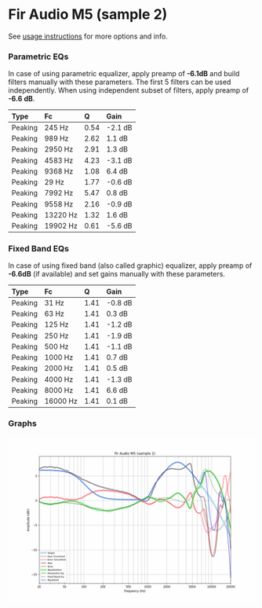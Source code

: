 # Fir Audio M5 (sample 2)
See [usage instructions](https://github.com/jaakkopasanen/AutoEq#usage) for more options and info.

### Parametric EQs
In case of using parametric equalizer, apply preamp of **-6.1dB** and build filters manually
with these parameters. The first 5 filters can be used independently.
When using independent subset of filters, apply preamp of **-6.6 dB**.

| Type    | Fc       |    Q | Gain    |
|:--------|:---------|:-----|:--------|
| Peaking | 245 Hz   | 0.54 | -2.1 dB |
| Peaking | 989 Hz   | 2.62 | 1.1 dB  |
| Peaking | 2950 Hz  | 2.91 | 1.3 dB  |
| Peaking | 4583 Hz  | 4.23 | -3.1 dB |
| Peaking | 9368 Hz  | 1.08 | 6.4 dB  |
| Peaking | 29 Hz    | 1.77 | -0.6 dB |
| Peaking | 7992 Hz  | 5.47 | 0.8 dB  |
| Peaking | 9558 Hz  | 2.16 | -0.9 dB |
| Peaking | 13220 Hz | 1.32 | 1.6 dB  |
| Peaking | 19902 Hz | 0.61 | -5.6 dB |

### Fixed Band EQs
In case of using fixed band (also called graphic) equalizer, apply preamp of **-6.6dB**
(if available) and set gains manually with these parameters.

| Type    | Fc       |    Q | Gain    |
|:--------|:---------|:-----|:--------|
| Peaking | 31 Hz    | 1.41 | -0.8 dB |
| Peaking | 63 Hz    | 1.41 | 0.3 dB  |
| Peaking | 125 Hz   | 1.41 | -1.2 dB |
| Peaking | 250 Hz   | 1.41 | -1.9 dB |
| Peaking | 500 Hz   | 1.41 | -1.1 dB |
| Peaking | 1000 Hz  | 1.41 | 0.7 dB  |
| Peaking | 2000 Hz  | 1.41 | 0.5 dB  |
| Peaking | 4000 Hz  | 1.41 | -1.3 dB |
| Peaking | 8000 Hz  | 1.41 | 6.6 dB  |
| Peaking | 16000 Hz | 1.41 | 0.1 dB  |

### Graphs
![](./Fir%20Audio%20M5%20(sample%202).png)
